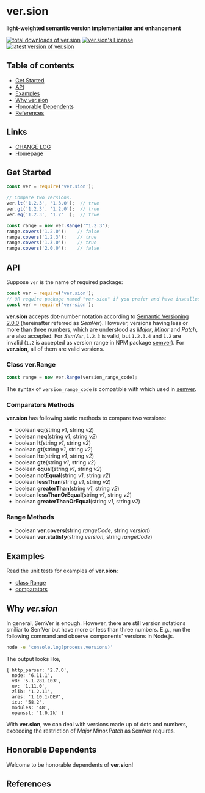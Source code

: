 #	ver.sion
__light-weighted semantic version implementation and enhancement__

[![total downloads of ver.sion](https://img.shields.io/npm/dt/ver.sion.svg)](https://www.npmjs.com/package/ver.sion)
[![ver.sion's License](https://img.shields.io/npm/l/ver.sion.svg)](https://www.npmjs.com/package/ver.sion)
[![latest version of ver.sion](https://img.shields.io/npm/v/ver.sion.svg)](https://www.npmjs.com/package/ver.sion)

##	Table of contents

*	[Get Started](#get-started)
*	[API](#api)
* 	[Examples](#examples)
*	[Why ver.sion](#why-ver.sion)
*	[Honorable Dependents](#honorable-dependents)
*	[References](#references)

##	Links

*	[CHANGE LOG](./CHANGELOG.md)
*	[Homepage](https://github.com/YounGoat/ver.sion)

##	Get Started

```javascript
const ver = require('ver.sion');

// Compare two versions.
ver.lt('1.2.3', '1.3.0');  // true
ver.gt('1.2.3', '1.2.0');  // true
ver.eq('1.2.3', '1.2'  );  // true

const range = new ver.Range('^1.2.3');
range.covers('1.2.0');    // false
range.covers('1.2.3');    // true
range.covers('1.3.0');    // true
range.covers('2.0.0');    // false
```

##	API

Suppose `ver` is the name of required package:

```javascript
const ver = require('ver.sion');
// OR require package named "ver-sion" if you prefer and have installed with such name.
const ver = require('ver-sion');
```

__ver.sion__ accepts dot-number notation according to [Semantic Versioning 2.0.0](https://semver.org) (hereinafter referred as *SemVer*). However, versions having less or more than three numbers, which are understood as *Major*, *Minor* and *Patch*, are also accepted. For *SemVer*, `1.2.3` is valid, but `1.2.3.4` and `1.2` are invalid (`1.2` is accepted as version range in NPM package [semver](https://www.npmjs.com/package/semver)). For __ver.sion__, all of them are valid versions.

### Class ver.Range

```javascript
const range = new ver.Range(version_range_code);
```

The syntax of `version_range_code` is compatible with which used in [semver](https://www.npmjs.com/package/semver).

### Comparators Methods

__ver.sion__ has following static methods to compare two versions:
*   boolean __eq__(string *v1*, string *v2*)
*   boolean __neq__(string *v1*, string *v2*)
*   boolean __lt__(string *v1*, string *v2*)
*   boolean __gt__(string *v1*, string *v2*)
*   boolean __lte__(string *v1*, string *v2*)
*   boolean __gte__(string *v1*, string *v2*)
*   boolean __equal__(string *v1*, string *v2*)
*   boolean __notEqual__(string *v1*, string *v2*)
*   boolean __lessThan__(string *v1*, string *v2*)
*   boolean __greaterThan__(string *v1*, string *v2*)
*   boolean __lessThanOrEqual__(string *v1*, string *v2*)
*   boolean __greaterThanOrEqual__(string *v1*, string *v2*)

### Range Methods

*   boolean __ver.covers__(string *rangeCode*, string *version*)
*   boolean __ver.statisfy__(string *version*, string *rangeCode*)

##  Examples

Read the unit tests for examples of __ver.sion__:

*   [class Range](./test/range.js)
*   [comparators](./test/comparators.js)

##  Why *ver.sion*

In general, SemVer is enough. However, there are still version notations smiliar to SemVer but have more or less than three numbers. E.g., run the following command and observe components' versions in Node.js.

```bash
node -e 'console.log(process.versions)'
```

The output looks like,
```
{ http_parser: '2.7.0',
  node: '6.11.1',
  v8: '5.1.281.103',
  uv: '1.11.0',
  zlib: '1.2.11',
  ares: '1.10.1-DEV',
  icu: '58.2',
  modules: '48',
  openssl: '1.0.2k' }
```

With __ver.sion__, we can deal with versions made up of dots and numbers,  exceeding the restriction of *Major.Minor.Patch* as SemVer requires.

##  Honorable Dependents

Welcome to be honorable dependents of __ver.sion__!

##  References